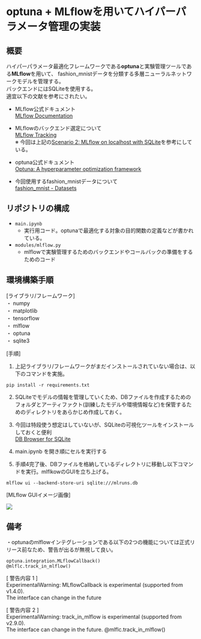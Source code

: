 # optuna + MLflowを用いてハイパーパラメータ管理の実装

## 概要
ハイパーパラメータ最適化フレームワークである**optuna**と実験管理ツールである**MLflow**を用いて、
fashion_mnistデータを分類する多層ニューラルネットワークモデルを管理する。  
バックエンドにはSQLiteを使用する。  
適宜以下の文献を参考にされたい。  
* MLflow公式ドキュメント  
[MLflow Documentation](https://mlflow.org/docs/latest/index.html)  

* MLflowのバックエンド選定について  
[MLflow Tracking](https://mlflow.org/docs/latest/tracking.html)  
※ 今回は上記の[Scenario 2: MLflow on localhost with SQLite](https://mlflow.org/docs/latest/tracking.html#scenario-2-mlflow-on-localhost-with-sqlite)を参考にしている。  

* optuna公式ドキュメント  
[Optuna: A hyperparameter optimization framework](https://optuna.readthedocs.io/en/stable/index.html)

* 今回使用するfashion_mnistデータについて  
[fashion_mnist - Datasets](https://www.tensorflow.org/datasets/catalog/fashion_mnist?hl=ja)



## リポジトリの構成
* `main.ipynb`
  * 実行用コード。optunaで最適化する対象の目的関数の定義などが書かれている。
* `modules/mlflow.py`
  * mlflowで実験管理するためのバックエンドやコールバックの準備をするためのコード


## 環境構築手順
[ライブラリ/フレームワーク]  
・ numpy  
・ matplotlib  
・ tensorflow  
・ mlflow  
・ optuna  
・ sqlite3  

[手順]  
1. 上記ライブラリ/フレームワークがまだインストールされていない場合は、以下のコマンドを実施。
```
pip install -r requirements.txt
```

2. SQLiteでモデルの情報を管理していくため、DBファイルを作成するためのフォルダとアーティファクト(訓練したモデルや環境情報など)を保管するためのディレクトリをあらかじめ作成しておく。  


3. 今回は特段使う想定はしていないが、SQLiteの可視化ツールをインストールしておくと便利  
[DB Browser for SQLite](https://sqlitebrowser.org/dl/)  

4. main.ipynb を開き順にセルを実行する  

5. 手順4完了後、DBファイルを格納しているディレクトリに移動し以下コマンドを実行。mlflkowのGUIを立ち上げる。  
```
mlflow ui --backend-store-uri sqlite:///mlruns.db
```
[MLflow GUIイメージ画像]

<img src="https://github.com/YutaHarada/optuna-mlflow/assets/68998525/436a551f-5662-43ad-bf0c-00fe674afa85">


## 備考
・optunaのmlflowインテグレーションである以下の2つの機能については正式リリース前なため、警告が出るが無視して良い。
```
optuna.integration.MLflowCallback()
@mlflc.track_in_mlflow()
```
[ 警告内容 1 ]  
ExperimentalWarning: MLflowCallback is experimental (supported from v1.4.0).   
The interface can change in the future

[ 警告内容 2 ]  
ExperimentalWarning: track_in_mlflow is experimental (supported from v2.9.0).   
The interface can change in the future.
  @mlflc.track_in_mlflow()